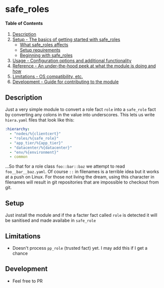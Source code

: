 # safe_roles

#### Table of Contents

1. [Description](#description)
1. [Setup - The basics of getting started with safe_roles](#setup)
    * [What safe_roles affects](#what-safe_roles-affects)
    * [Setup requirements](#setup-requirements)
    * [Beginning with safe_roles](#beginning-with-safe_roles)
1. [Usage - Configuration options and additional functionality](#usage)
1. [Reference - An under-the-hood peek at what the module is doing and how](#reference)
1. [Limitations - OS compatibility, etc.](#limitations)
1. [Development - Guide for contributing to the module](#development)

## Description

Just a very simple module to convert a role fact `role` into a `safe_role` fact by converting any colons in the value into underscores.  This lets us write `hiera.yaml` files that look like this:

```yaml
:hierarchy:
  - "nodes/%{clientcert}"
  - "roles/%{safe_role}"
  - "app_tier/%{app_tier}"
  - "datacenter/%{datacenter}"
  - "env/%{environment}"
  - common
```

...So that for a role class `foo::bar::baz` we attempt to read `foo__bar__baz.yaml`.  Of course `::` in filenames is a terrible idea but it works at a push on Linux.  For those not living the dream, using this character in filenames will result in git repositories that are impossible to checkout from git.

## Setup
Just install the module and if the a facter fact called `role` is detected it will be sanitised and made availabe in `safe_role`

## Limitations

* Doesn't process `pp_role` (trusted fact) yet.  I may add this if I get a chance

## Development

* Feel free to PR
